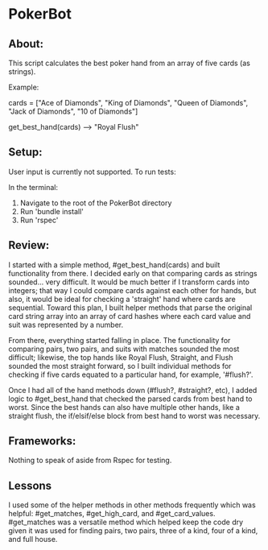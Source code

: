 # PokerBot

About:
-----------------------------------------------------------------------
This script calculates the best poker hand from an array of five cards (as strings).

Example:

cards =
  ["Ace of Diamonds",
   "King of Diamonds",
   "Queen of Diamonds",
   "Jack of Diamonds",
   "10 of Diamonds"]

get_best_hand(cards) --> "Royal Flush"


Setup:
-----------------------------------------------------------------------
User input is currently not supported. To run tests:

In the terminal:
1. Navigate to the root of the PokerBot directory
2. Run 'bundle install'
3. Run 'rspec'


Review:
-----------------------------------------------------------------------
I started with a simple method, #get_best_hand(cards) and built functionality from there. I decided early on that comparing cards as strings sounded... very difficult. It would be much better if I transform cards into integers; that way I could compare cards against each other for hands, but also, it would be ideal for checking a 'straight' hand where cards are sequential. Toward this plan, I built helper methods that parse the original card string array into an array of card hashes where each card value and suit was represented by a number.

From there, everything started falling in place. The functionality for comparing pairs, two pairs, and suits with matches sounded the most difficult; likewise, the top hands like Royal Flush, Straight, and Flush sounded the most straight forward, so I built individual methods for checking if five cards equated to a particular hand, for example, '#flush?'.

Once I had all of the hand methods down (#flush?, #straight?, etc), I added logic to #get_best_hand that checked the parsed cards from best hand to worst. Since the best hands can also have multiple other hands, like a straight flush, the if/elsif/else block from best hand to worst was necessary.

Frameworks:
-----------------------------------------------------------------------
Nothing to speak of aside from Rspec for testing.

Lessons
-----------------------------------------------------------------------
I used some of the helper methods in other methods frequently which was helpful: #get_matches, #get_high_card, and #get_card_values. #get_matches was a versatile method which helped keep the code dry given it was used for finding pairs, two pairs, three of a kind, four of a kind, and full house.

